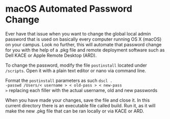 # macOS Automated Password Change
Ever have that issue when you want to change the global local admin password that is used on basically every computer running OS X (macOS) on your campus. Look no further, this will automate that password change for you with the help of a .pkg file and remote deployment software such as Dell KACE or Apple Remote Desktop (ARD).

To change the password, modify the file <code>postinstall</code> located under <code>/scripts</code>. Open it with a plain text editor or nano via command line.

Format the <code>postinstall</code> parameters as such
<code>dscl . -passwd /Users/< username > < old-pass > < new-pass ></code>
replacing each filler with the actual username, old and new passwords

When you have made your changes, save the file and close it.
In this current directory there is an executable file called build. Run it,
as it will make the new .pkg file that can be ran locally or via KACE or ARD.
